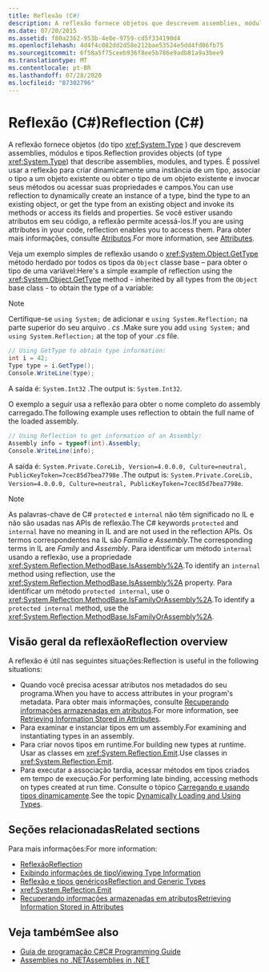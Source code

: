 ```yaml
---
title: Reflexão (C#)
description: A reflexão fornece objetos que descrevem assemblies, módulos e tipos em C#. Se o código incluir atributos, a reflexão permitirá que você o acesse.
ms.date: 07/20/2015
ms.assetid: f80a2362-953b-4e8e-9759-cd5f334190d4
ms.openlocfilehash: 4d4f4c082dd2d58e212bae53524e5dd4fd06fb75
ms.sourcegitcommit: 6f58a5f75ceeb936f8ee5b786e9adb81a9a3bee9
ms.translationtype: MT
ms.contentlocale: pt-BR
ms.lasthandoff: 07/28/2020
ms.locfileid: "87302796"
---
```

# <a name="reflection-c"></a><span data-ttu-id="970a4-104">Reflexão (C#)</span><span class="sxs-lookup"><span data-stu-id="970a4-104">Reflection (C#)</span></span>

<span data-ttu-id="970a4-105">A reflexão fornece objetos (do tipo <xref:System.Type> ) que descrevem assemblies, módulos e tipos.</span><span class="sxs-lookup"><span data-stu-id="970a4-105">Reflection provides objects (of type <xref:System.Type>) that describe assemblies, modules, and types.</span></span> <span data-ttu-id="970a4-106">É possível usar a reflexão para criar dinamicamente uma instância de um tipo, associar o tipo a um objeto existente ou obter o tipo de um objeto existente e invocar seus métodos ou acessar suas propriedades e campos.</span><span class="sxs-lookup"><span data-stu-id="970a4-106">You can use reflection to dynamically create an instance of a type, bind the type to an existing object, or get the type from an existing object and invoke its methods or access its fields and properties.</span></span> <span data-ttu-id="970a4-107">Se você estiver usando atributos em seu código, a reflexão permite acessá-los.</span><span class="sxs-lookup"><span data-stu-id="970a4-107">If you are using attributes in your code, reflection enables you to access them.</span></span> <span data-ttu-id="970a4-108">Para obter mais informações, consulte [Atributos](../../../standard/attributes/index.md).</span><span class="sxs-lookup"><span data-stu-id="970a4-108">For more information, see [Attributes](../../../standard/attributes/index.md).</span></span>

<span data-ttu-id="970a4-109">Veja um exemplo simples de reflexão usando o <xref:System.Object.GetType> método herdado por todos os tipos da `Object` classe base – para obter o tipo de uma variável:</span><span class="sxs-lookup"><span data-stu-id="970a4-109">Here's a simple example of reflection using the <xref:System.Object.GetType> method - inherited by all types from the `Object` base class - to obtain the type of a variable:</span></span>

> [!NOTE]
> <span data-ttu-id="970a4-110">Certifique-se `using System;` de adicionar e `using System.Reflection;` na parte superior do seu arquivo *. cs* .</span><span class="sxs-lookup"><span data-stu-id="970a4-110">Make sure you add `using System;` and `using System.Reflection;` at the top of your *.cs* file.</span></span>

```csharp
// Using GetType to obtain type information:
int i = 42;
Type type = i.GetType();
Console.WriteLine(type);
```

<span data-ttu-id="970a4-111">A saída é: `System.Int32` .</span><span class="sxs-lookup"><span data-stu-id="970a4-111">The output is: `System.Int32`.</span></span>

<span data-ttu-id="970a4-112">O exemplo a seguir usa a reflexão para obter o nome completo do assembly carregado.</span><span class="sxs-lookup"><span data-stu-id="970a4-112">The following example uses reflection to obtain the full name of the loaded assembly.</span></span>

```csharp
// Using Reflection to get information of an Assembly:
Assembly info = typeof(int).Assembly;
Console.WriteLine(info);
```

<span data-ttu-id="970a4-113">A saída é: `System.Private.CoreLib, Version=4.0.0.0, Culture=neutral, PublicKeyToken=7cec85d7bea7798e` .</span><span class="sxs-lookup"><span data-stu-id="970a4-113">The output is: `System.Private.CoreLib, Version=4.0.0.0, Culture=neutral, PublicKeyToken=7cec85d7bea7798e`.</span></span>

> [!NOTE]
> <span data-ttu-id="970a4-114">As palavras-chave de C# `protected` e `internal` não têm significado no IL e não são usadas nas APIs de reflexão.</span><span class="sxs-lookup"><span data-stu-id="970a4-114">The C# keywords `protected` and `internal` have no meaning in IL and are not used in the reflection APIs.</span></span> <span data-ttu-id="970a4-115">Os termos correspondentes na IL são *Família* e *Assembly*.</span><span class="sxs-lookup"><span data-stu-id="970a4-115">The corresponding terms in IL are *Family* and *Assembly*.</span></span> <span data-ttu-id="970a4-116">Para identificar um método `internal` usando a reflexão, use a propriedade <xref:System.Reflection.MethodBase.IsAssembly%2A>.</span><span class="sxs-lookup"><span data-stu-id="970a4-116">To identify an `internal` method using reflection, use the <xref:System.Reflection.MethodBase.IsAssembly%2A> property.</span></span> <span data-ttu-id="970a4-117">Para identificar um método `protected internal`, use o <xref:System.Reflection.MethodBase.IsFamilyOrAssembly%2A>.</span><span class="sxs-lookup"><span data-stu-id="970a4-117">To identify a `protected internal` method, use the <xref:System.Reflection.MethodBase.IsFamilyOrAssembly%2A>.</span></span>

## <a name="reflection-overview"></a><span data-ttu-id="970a4-118">Visão geral da reflexão</span><span class="sxs-lookup"><span data-stu-id="970a4-118">Reflection overview</span></span>

<span data-ttu-id="970a4-119">A reflexão é útil nas seguintes situações:</span><span class="sxs-lookup"><span data-stu-id="970a4-119">Reflection is useful in the following situations:</span></span>

- <span data-ttu-id="970a4-120">Quando você precisa acessar atributos nos metadados do seu programa.</span><span class="sxs-lookup"><span data-stu-id="970a4-120">When you have to access attributes in your program's metadata.</span></span> <span data-ttu-id="970a4-121">Para obter mais informações, consulte [Recuperando informações armazenadas em atributos](../../../standard/attributes/retrieving-information-stored-in-attributes.md).</span><span class="sxs-lookup"><span data-stu-id="970a4-121">For more information, see [Retrieving Information Stored in Attributes](../../../standard/attributes/retrieving-information-stored-in-attributes.md).</span></span>
- <span data-ttu-id="970a4-122">Para examinar e instanciar tipos em um assembly.</span><span class="sxs-lookup"><span data-stu-id="970a4-122">For examining and instantiating types in an assembly.</span></span>
- <span data-ttu-id="970a4-123">Para criar novos tipos em runtime.</span><span class="sxs-lookup"><span data-stu-id="970a4-123">For building new types at runtime.</span></span> <span data-ttu-id="970a4-124">Usar as classes em <xref:System.Reflection.Emit>.</span><span class="sxs-lookup"><span data-stu-id="970a4-124">Use classes in <xref:System.Reflection.Emit>.</span></span>
- <span data-ttu-id="970a4-125">Para executar a associação tardia, acessar métodos em tipos criados em tempo de execução.</span><span class="sxs-lookup"><span data-stu-id="970a4-125">For performing late binding, accessing methods on types created at run time.</span></span> <span data-ttu-id="970a4-126">Consulte o tópico [Carregando e usando tipos dinamicamente](../../../framework/reflection-and-codedom/dynamically-loading-and-using-types.md).</span><span class="sxs-lookup"><span data-stu-id="970a4-126">See the topic [Dynamically Loading and Using Types](../../../framework/reflection-and-codedom/dynamically-loading-and-using-types.md).</span></span>

## <a name="related-sections"></a><span data-ttu-id="970a4-127">Seções relacionadas</span><span class="sxs-lookup"><span data-stu-id="970a4-127">Related sections</span></span>

<span data-ttu-id="970a4-128">Para mais informações:</span><span class="sxs-lookup"><span data-stu-id="970a4-128">For more information:</span></span>

- [<span data-ttu-id="970a4-129">Reflexão</span><span class="sxs-lookup"><span data-stu-id="970a4-129">Reflection</span></span>](../../../framework/reflection-and-codedom/reflection.md)
- [<span data-ttu-id="970a4-130">Exibindo informações de tipo</span><span class="sxs-lookup"><span data-stu-id="970a4-130">Viewing Type Information</span></span>](../../../framework/reflection-and-codedom/viewing-type-information.md)
- [<span data-ttu-id="970a4-131">Reflexão e tipos genéricos</span><span class="sxs-lookup"><span data-stu-id="970a4-131">Reflection and Generic Types</span></span>](../../../framework/reflection-and-codedom/reflection-and-generic-types.md)
- <xref:System.Reflection.Emit>
- [<span data-ttu-id="970a4-132">Recuperando informações armazenadas em atributos</span><span class="sxs-lookup"><span data-stu-id="970a4-132">Retrieving Information Stored in Attributes</span></span>](../../../standard/attributes/retrieving-information-stored-in-attributes.md)

## <a name="see-also"></a><span data-ttu-id="970a4-133">Veja também</span><span class="sxs-lookup"><span data-stu-id="970a4-133">See also</span></span>

- [<span data-ttu-id="970a4-134">Guia de programação C#</span><span class="sxs-lookup"><span data-stu-id="970a4-134">C# Programming Guide</span></span>](../index.md)
- [<span data-ttu-id="970a4-135">Assemblies no .NET</span><span class="sxs-lookup"><span data-stu-id="970a4-135">Assemblies in .NET</span></span>](../../../standard/assembly/index.md)
